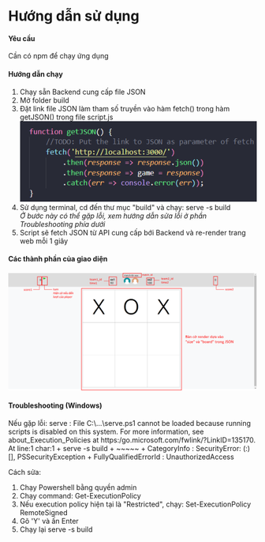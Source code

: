 # Hướng dẫn sử dụng
<h4>Yêu cầu</h4>
<span>Cần có npm để chạy ứng dụng</span>

<h4>Hướng dẫn chạy</h4>
<ol>
<li>Chạy sẵn Backend cung cấp file JSON</li>
<li>Mở folder build</li>
<li>Đặt link file JSON làm tham số truyền vào hàm fetch() trong hàm getJSON() trong file script.js</li>
<img src="resources/jsonguide.png"></img>
<li>Sử dụng terminal, cd đến thư mục "build" và chạy: serve -s build<br>
<i>Ở bước này có thể gặp lỗi, xem hướng dẫn sửa lỗi ở phần Troubleshooting phía dưới</i></li>
<li>Script sẽ fetch JSON từ API cung cấp bới Backend và re-render trang web mỗi 1 giây</li>
</ol>

<h4>Các thành phần của giao diện</h4>
<img src="resources/guide.png"></img>

<h4>Troubleshooting (Windows)</h4>
<p>Nếu gặp lỗi: serve : File C:\...\serve.ps1 cannot be loaded because running scripts is disabled on this system. For more 
information, see about_Execution_Policies at https:/go.microsoft.com/fwlink/?LinkID=135170.
At line:1 char:1
+ serve -s build
+ ~~~~~
    + CategoryInfo          : SecurityError: (:) [], PSSecurityException
    + FullyQualifiedErrorId : UnauthorizedAccess</p>
<span>Cách sửa:</span>
<ol>
<li>Chạy Powershell bằng quyền admin</li>
<li>Chạy command: Get-ExecutionPolicy</li>
<li>Nếu execution policy hiện tại là "Restricted", chạy: Set-ExecutionPolicy RemoteSigned</li>
<li>Gõ 'Y' và ấn Enter</li>
<li>Chạy lại serve -s build</li>
</ol>
